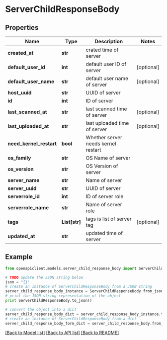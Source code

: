 # ServerChildResponseBody


## Properties
Name | Type | Description | Notes
------------ | ------------- | ------------- | -------------
**created_at** | **str** | crated time of server | 
**default_user_id** | **int** | default user ID of server | [optional] 
**default_user_name** | **str** | default user name of server | [optional] 
**host_uuid** | **str** | UUID of server | 
**id** | **int** | ID of server | 
**last_scanned_at** | **str** | last scanned time of server | [optional] 
**last_uploaded_at** | **str** | last uploaded time of server | [optional] 
**need_kernel_restart** | **bool** | Whether server needs kernel restart | 
**os_family** | **str** | OS Name of server | 
**os_version** | **str** | OS Version of server | 
**server_name** | **str** | Name of server | 
**server_uuid** | **str** | UUID of server | 
**serverrole_id** | **int** | ID of server role | 
**serverrole_name** | **str** | Name of server role | 
**tags** | **List[str]** | tags is list of server tag | [optional] 
**updated_at** | **str** | updated time of server | 

## Example

```python
from openapiclient.models.server_child_response_body import ServerChildResponseBody

# TODO update the JSON string below
json = "{}"
# create an instance of ServerChildResponseBody from a JSON string
server_child_response_body_instance = ServerChildResponseBody.from_json(json)
# print the JSON string representation of the object
print ServerChildResponseBody.to_json()

# convert the object into a dict
server_child_response_body_dict = server_child_response_body_instance.to_dict()
# create an instance of ServerChildResponseBody from a dict
server_child_response_body_form_dict = server_child_response_body.from_dict(server_child_response_body_dict)
```
[[Back to Model list]](../README.md#documentation-for-models) [[Back to API list]](../README.md#documentation-for-api-endpoints) [[Back to README]](../README.md)


